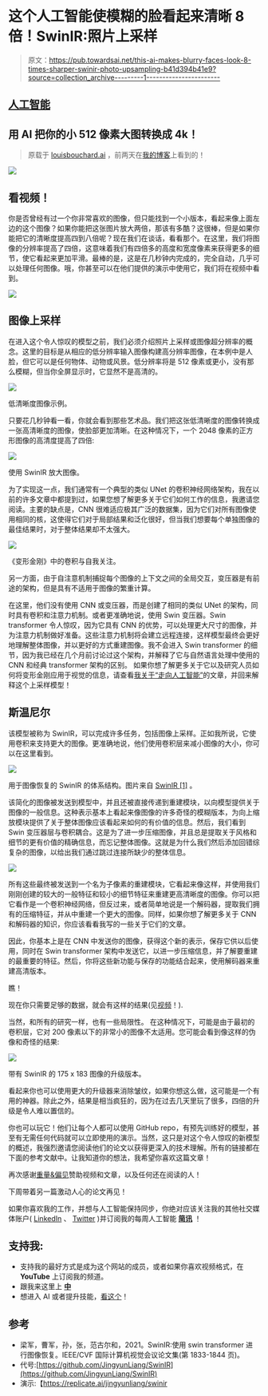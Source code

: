 # 这个人工智能使模糊的脸看起来清晰 8 倍！SwinIR:照片上采样

> 原文：<https://pub.towardsai.net/this-ai-makes-blurry-faces-look-8-times-sharper-swinir-photo-upsampling-b41d394b41e9?source=collection_archive---------1----------------------->

## [人工智能](https://towardsai.net/p/category/artificial-intelligence)

## 用 AI 把你的小 512 像素大图转换成 4k！

> 原载于 [louisbouchard.ai](https://www.louisbouchard.ai/swinir/) ，前两天在[我的博客](https://www.louisbouchard.ai/swinir/)上看到的！

![](img/4e4173144136c02b6ef7570dddfb23b5.png)

## 看视频！

你是否曾经有过一个你非常喜欢的图像，但只能找到一个小版本，看起来像上面左边的这个图像？如果你能把这张图片放大两倍，那该有多酷？这很棒，但是如果你能把它的清晰度提高四到八倍呢？现在我们在谈话，看看那个。在这里，我们将图像的分辨率提高了四倍，这意味着我们有四倍多的高度和宽度像素来获得更多的细节，使它看起来更加平滑。最棒的是，这是在几秒钟内完成的，完全自动，几乎可以处理任何图像。哦，你甚至可以在他们提供的演示中使用它，我们将在视频中看到。

[![](img/4cf3d6c69846fdd20af10021ffb39d37.png)](http://eepurl.com/huGLT5)

## 图像上采样

在进入这个令人惊叹的模型之前，我们必须介绍照片上采样或图像超分辨率的概念。这里的目标是从相应的低分辨率输入图像构建高分辨率图像，在本例中是人脸，但它可以是任何物体、动物或风景。低分辨率将是 512 像素或更小，没有那么模糊，但当你全屏显示时，它显然不是高清的。

![](img/bc26f390e4200cecaa4f9db065fbabdb.png)

低清晰度图像示例。

只要花几秒钟看一看，你就会看到那些艺术品。我们把这张低清晰度的图像转换成一张高清晰度的图像，使脸部更加清晰。在这种情况下，一个 2048 像素的正方形图像的高清度提高了四倍:

![](img/bc26f390e4200cecaa4f9db065fbabdb.png)

使用 SwinIR 放大图像。

为了实现这一点，我们通常有一个典型的类似 UNet 的卷积神经网络架构，我在以前的许多文章中都提到过，如果您想了解更多关于它们如何工作的信息，我邀请您阅读。主要的缺点是，CNN 很难适应极其广泛的数据集，因为它们对所有图像使用相同的核，这使得它们对于局部结果和泛化很好，但当我们想要每个单独图像的最佳结果时，对于整体结果却不太强大。

![](img/4321f8379f7bf9882bf098466a1cfad3.png)

《变形金刚》中的卷积与自我关注。

另一方面，由于自注意机制捕捉每个图像的上下文之间的全局交互，变压器是有前途的架构，但是具有不适用于图像的繁重计算。

在这里，他们没有使用 CNN 或变压器，而是创建了相同的类似 UNet 的架构，同时具有卷积和注意力机制。或者更准确地说，使用 Swin 变压器。Swin transformer 令人惊叹，因为它具有 CNN 的优势，可以处理更大尺寸的图像，并为注意力机制做好准备。这些注意力机制将会建立远程连接，这样模型最终会更好地理解整体图像，并以更好的方式重建图像。我不会进入 Swin transformer 的细节，因为我已经在几个月前讨论过这个架构，并解释了它与自然语言处理中使用的 CNN 和经典 transformer 架构的区别。
如果你想了解更多关于它以及研究人员如何将变形金刚应用于视觉的信息，请查看[我关于“走向人工智能”](/will-transformers-replace-cnns-in-computer-vision-55657a196833)的文章，并回来解释这个上采样模型！

## 斯温尼尔

该模型被称为 SwinIR，可以完成许多任务，包括图像上采样。正如我所说，它使用卷积来支持更大的图像。更准确地说，他们使用卷积层来减小图像的大小，你可以在这里看到。

![](img/15c6ff3ba1677dd618a7298c35b514b4.png)

用于图像恢复的 SwinIR 的体系结构。图片来自 [SwinIR [1]](https://arxiv.org/pdf/2108.10257.pdf) 。

该简化的图像被发送到模型中，并且还被直接传递到重建模块，以向模型提供关于图像的一般信息。这种表示基本上看起来像图像的许多奇怪的模糊版本，为向上缩放模块提供了关于整体图像应该看起来如何的有价值的信息。然后，我们看到 Swin 变压器层与卷积耦合。这是为了进一步压缩图像，并且总是提取关于风格和细节的更有价值的精确信息，而忘记整体图像。这就是为什么我们然后添加回错综复杂的图像，以给出我们通过跳过连接所缺少的整体信息。

[![](img/9938b72f73abcefef69f1da1404cd179.png)](https://www.louisbouchard.ai/learnai/)

所有这些最终被发送到一个名为子像素的重建模块，它看起来像这样，并使用我们刚刚创建的较大的一般特征和较小的细节特征来重建更高清晰度的图像。你可以把它看作是一个卷积神经网络，但反过来，或者简单地说是一个解码器，提取我们拥有的压缩特征，并从中重建一个更大的图像。同样，如果你想了解更多关于 CNN 和解码器的知识，你应该看看我写的一些关于它们的文章。

因此，你基本上是在 CNN 中发送你的图像，获得这个新的表示，保存它供以后使用，同时在 Swin transformer 架构中发送它，以进一步压缩信息，并了解要重建的最重要的特征。然后，你将这些新功能与保存的功能结合起来，使用解码器来重建高清版本。

瞧！

现在你只需要足够的数据，就会有这样的结果(见[视频](https://youtu.be/GFm3RfrtDoU)！).

当然，和所有的研究一样，也有一些局限性。
在这种情况下，可能是由于最初的卷积层，它对 200 像素以下的非常小的图像不太适用。您可能会看到像这样的伪像和奇怪的结果:

![](img/8060bee40c912549cfb5334ee82a1d1d.png)

带有 SwinIR 的 175 x 183 图像的升级版本。

看起来你也可以使用更大的升级器来消除皱纹，如果你想这么做，这可能是一个有用的神器。除此之外，结果是相当疯狂的，因为在过去几天里玩了很多，四倍的升级是令人难以置信的。

你也可以玩它！他们让每个人都可以使用 GitHub repo，有预先训练好的模型，甚至有无需任何代码就可以立即使用的演示。当然，这只是对这个令人惊叹的新模型的概述，我强烈邀请您阅读他们的论文以获得更深入的技术理解。所有的链接都在下面的参考文献中。让我知道你的想法，我希望你喜欢这篇文章！

再次感谢[重量&偏见](https://wandb.ai/site)赞助视频和文章，以及任何还在阅读的人！

下周带着另一篇激动人心的论文再见！

如果你喜欢我的工作，并想与人工智能保持同步，你绝对应该关注我的其他社交媒体账户( [LinkedIn](https://www.linkedin.com/in/whats-ai/) 、 [Twitter](https://twitter.com/Whats_AI) )并订阅我的每周人工智能 [**简讯**](http://eepurl.com/huGLT5) ！

## 支持我:

*   支持我的最好方式是成为这个网站的成员，或者如果你喜欢视频格式，在 **YouTube** 上订阅我的频道。
*   跟我来这里上 [**中**](https://whats-ai.medium.com/)
*   想进入 AI 或者提升技能，[看这个](https://www.louisbouchard.ai/learnai/)！

## 参考

*   梁军，曹军，孙，张，范古尔和，2021。SwinIR:使用 swin transformer 进行图像恢复。IEEE/CVF 国际计算机视觉会议论文集(第 1833-1844 页)。
*   代号:[https://github.com/JingyunLiang/SwinIR](https://github.com/JingyunLiang/SwinIR)
*   演示:【https://replicate.ai/jingyunliang/swinir 